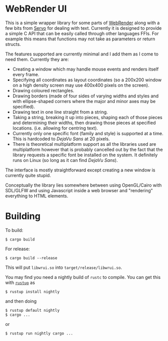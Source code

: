 # WebRender UI

This is a simple wrapper library for some parts
of [WebRender](https://github.com/servo/webrender) along with a few
bits from [Servo](https://github.com/servo/servo) for dealing with
text. Currently it is designed to provide a simple C API that can be
easily called through other languages FFIs. For example this means
that functions may not take as parameters or return structs.

The features supported are currently minimal and I add them as I come
to need them. Currently they are:

* Creating a window which may handle mouse events and renders itself
  every frame.
* Specifying all coordinates as layout coordinates (so a 200x200
  window on a high density screen may use 400x400 pixels on the
  screen).
* Drawing coloured rectangles.
* Drawing borders (made of four sides of varying widths and styles and
  with ellipse-shaped corners where the major and minor axes may be
  specified).
* Drawing text in one line straight from a string.
* Taking a string, breaking it up into pieces, shaping each of those
  pieces and determining their widths, then drawing those pieces at
  specified locations. (i.e. allowing for centring text).
* Currently only one specific font (family and style) is supported at
  a time. This is hardcoded to _DejaVu Sans_ at 20 pixels.
* There is theoretical multiplatform support as all the libraries used
  are multiplatform however that is probably cancelled out by the fact
  that the library requests a specific font be installed on the
  system. It definitely runs on Linux (so long as it can find _DejaVu
  Sans_).

The interface is mostly straightforward except creating a new window
is currently quite stupid.

Conceptually the library lies somewhere between using OpenGL/Cairo
with SDL/GLFW and using Javascript inside a web browser and
"rendering" everything to HTML elements.

# Building

To build:

    $ cargo build

For release:

    $ cargo build --release
    
This will put `libwrui.so` into `target/release/libwrui.so`.

You may find you need a nightly build of `rustc` to compile. You can
get this with [`rustup`](https://www.rustup.rs) as

    $ rustup install nightly

and then doing

    $ rustup default nightly
    $ cargo ...

or

    $ rustup run nightly cargo ...




